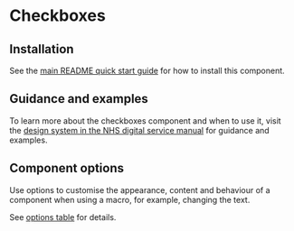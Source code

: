 # Checkboxes

## Installation

See the [main README quick start guide](https://github.com/nhsuk/nhsuk-frontend#quick-start) for how to install this component.

## Guidance and examples

To learn more about the checkboxes component and when to use it, visit the [design system in the NHS digital service manual](https://service-manual.nhs.uk/design-system/components/checkboxes) for guidance and examples.

## Component options

Use options to customise the appearance, content and behaviour of a component when using a macro, for example, changing the text.

See [options table](https://service-manual.nhs.uk/design-system/components/checkboxes#options-checkboxes-example) for details.
